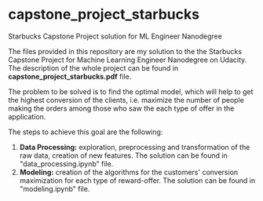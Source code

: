 # capstone_project_starbucks
Starbucks Capstone Project solution for ML Engineer Nanodegree

The files provided in this repository are my solution to the the Starbucks Capstone Project for Machine Learning Engineer Nanodegree on Udacity. The description of the whole project can be found in **capstone_project_starbucks.pdf** file.

The problem to be solved is to find the optimal model, which will help to get the highest conversion of the clients, i.e. maximize the number of people making the orders among those who saw the each type of offer in the application. 

The steps to achieve this goal are the following:
1) **Data Processing:** exploration, preprocessing and transformation of the raw data, creation of new features. The solution can be found in "data_processing.ipynb" file.
2) **Modeling:** creation of the algorithms for the customers' conversion maximization for each type of reward-offer. The solution can be found in "modeling.ipynb" file. 
